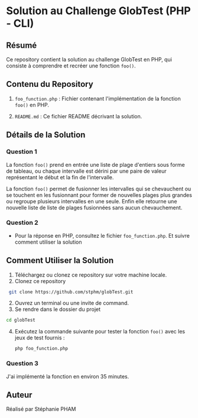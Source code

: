 # Solution au Challenge GlobTest (PHP - CLI)

## Résumé

Ce repository contient la solution au challenge GlobTest en PHP, qui consiste à comprendre et recréer une fonction `foo()`.

## Contenu du Repository

1. `foo_function.php` : Fichier contenant l'implémentation de la fonction `foo()` en PHP.

2. `README.md` : Ce fichier README décrivant la solution.

## Détails de la Solution

### Question 1

La fonction `foo()` prend en entrée une liste de plage d'entiers sous forme de tableau, ou chaque intervalle est dérini par une paire de valeur représentant le début et la fin de l'intervalle. 

La fonction `foo()` permet de fusionner les intervalles qui se chevauchent ou se touchent en les fusionnant pour former de nouvelles plages plus grandes ou regroupe plusieurs intervalles en une seule. Enfin elle retourne une nouvelle liste de liste de plages fusionnées sans aucun chevauchement. 

### Question 2

- Pour la réponse en PHP, consultez le fichier `foo_function.php`. Et suivre comment utiliser la solution 

## Comment Utiliser la Solution

1. Téléchargez ou clonez ce repository sur votre machine locale.
1. Clonez ce repository 
  ```bash
   git clone https://github.com/stphm/globTest.git
   ```
2. Ouvrez un terminal ou une invite de command. 
3. Se rendre dans le dossier du projet 
```bash
cd globTest
```
4. Exécutez la commande suivante pour tester la fonction `foo()` avec les jeux de test fournis :
    ```
    php foo_function.php
    ```

### Question 3
J'ai implémenté la fonction en environ 35 minutes.



## Auteur

Réalisé par Stéphanie PHAM
